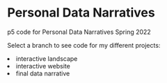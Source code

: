 <h1>Personal Data Narratives</h1>
p5 code for Personal Data Narratives Spring 2022

Select a branch to see code for my different projects:

<li>interactive landscape</li>
<li>interactive website</li>
<li>final data narrative</li>
